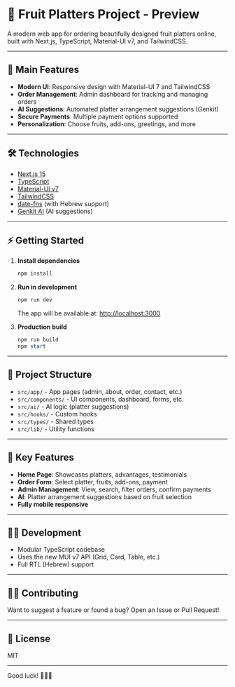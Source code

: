 # 🍓 Fruit Platters Project - Preview

A modern web app for ordering beautifully designed fruit platters online, built with Next.js, TypeScript, Material-UI v7, and TailwindCSS.

---

## 🚀 Main Features
- **Modern UI**: Responsive design with Material-UI 7 and TailwindCSS
- **Order Management**: Admin dashboard for tracking and managing orders
- **AI Suggestions**: Automated platter arrangement suggestions (Genkit)
- **Secure Payments**: Multiple payment options supported
- **Personalization**: Choose fruits, add-ons, greetings, and more

---

## 🛠️ Technologies
- [Next.js 15](https://nextjs.org/)
- [TypeScript](https://www.typescriptlang.org/)
- [Material-UI v7](https://mui.com/)
- [TailwindCSS](https://tailwindcss.com/)
- [date-fns](https://date-fns.org/) (with Hebrew support)
- [Genkit AI](https://github.com/genkit-ai/genkit) (AI suggestions)

---

## ⚡ Getting Started

1. **Install dependencies**
   ```powershell
   npm install
   ```
2. **Run in development**
   ```powershell
   npm run dev
   ```
   The app will be available at: [http://localhost:3000](http://localhost:3000)

3. **Production build**
   ```powershell
   npm run build
   npm start
   ```

---

## 📁 Project Structure

- `src/app/` - App pages (admin, about, order, contact, etc.)
- `src/components/` - UI components, dashboard, forms, etc.
- `src/ai/` - AI logic (platter suggestions)
- `src/hooks/` - Custom hooks
- `src/types/` - Shared types
- `src/lib/` - Utility functions

---

## 📝 Key Features
- **Home Page**: Showcases platters, advantages, testimonials
- **Order Form**: Select platter, fruits, add-ons, payment
- **Admin Management**: View, search, filter orders, confirm payments
- **AI**: Platter arrangement suggestions based on fruit selection
- **Fully mobile responsive**

---

## 👨‍💻 Development
- Modular TypeScript codebase
- Uses the new MUI v7 API (Grid, Card, Table, etc.)
- Full RTL (Hebrew) support

---

## 🧑‍🔧 Contributing
Want to suggest a feature or found a bug? Open an Issue or Pull Request!

---

## 📄 License
MIT

---

Good luck! 🍇🍍🍉
